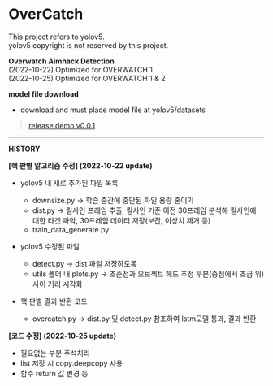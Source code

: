 # OverCatch

This project refers to yolov5. <br>
yolov5 copyright is not reserved by this project. <br>

**Overwatch Aimhack Detection**
<br>
(2022-10-22) Optimized for OVERWATCH 1
<br>
(2022-10-25) Optimized for OVERWATCH 1 & 2


**model file download**


- download and must place model file at yolov5/datasets


> [release demo v0.0.1](https://github.com/sharpie1330/OverCatch/releases/tag/demo)


---


**HISTORY**


**[핵 판별 알고리즘 수정] (2022-10-22 update)**


- yolov5 내 새로 추가된 파일 목록
  - downsize.py -> 학습 중간에 중단된 파일 용량 줄이기
  - dist.py -> 킬사인 프레임 추출, 킬사인 기준 이전 30프레임 분석해 킬사인에 대한 타겟 파악, 30프레임 데이터 저장(보간, 이상치 제거 등)
  - train_data_generate.py

- yolov5 수정된 파일
  - detect.py -> dist 파일 저장하도록
  - utils 폴더 내 plots.py -> 조준점과 오브젝트 헤드 추정 부분(중점에서 조금 위) 사이 거리 시각화

- 핵 판별 결과 반환 코드
  - overcatch.py -> dist.py 및 detect.py 참조하여 lstm모델 통과, 결과 반환


**[코드 수정] (2022-10-25 update)**


- 필요없는 부분 주석처리
- list 저장 시 copy.deepcopy 사용
- 함수 return 값 변경 등
